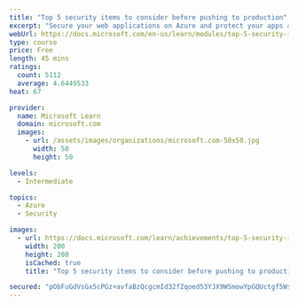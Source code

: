 ```yaml
---
title: "Top 5 security items to consider before pushing to production"
excerpt: "Secure your web applications on Azure and protect your apps against the most common and dangerous web application attacks."
webUrl: https://docs.microsoft.com/en-us/learn/modules/top-5-security-items-to-consider/
type: course
price: Free
length: 45 mins
ratings:
  count: 5112
  average: 4.6449533
heat: 67

provider:
  name: Microsoft Learn
  domain: microsoft.com
  images:
    - url: /assets/images/organizations/microsoft.com-50x50.jpg
      width: 50
      height: 50

levels:
  - Intermediate

topics:
  - Azure
  - Security

images:
  - url: https://docs.microsoft.com/learn/achievements/top-5-security-items-to-consider-social.png
    width: 200
    height: 200
    isCached: true
    title: "Top 5 security items to consider before pushing to production"

secured: "pObFuGdVsGx5cPGz+avfaBzQcgcmId32fZqoed53YJX9WSmowYpGQUctgf5WsJqhvJTA8F3DFdyqTICnc3291Rnw9sent+JXSMQv69PjcCQruwaFtKVuJi8ZEYbjnCFx6wDm/kf11ZZIQk7StscEH03/XC9veu+KQ7wTz45tQfl1RtulVav1UYcKfhxjR6DJ2QboJ6bbaXv8kmlDu2gvhSfpICeFY37F13Z5hHc34Yqykun1ONEGlPfKgP+VVUGtAwIIC6menRM1/Wa53k2viAMh2tTcIl/NFLdHgwJcU9YxjvWj34S8/UfUKEcIPp8/rvMFdpnqcEJaMMi0qysQwiU0NCwTgcknM4+bSW63+vMzKw4cwjhSQNy6AjKrl5tVQM2JzOSwccrIE1W4eMhpwQ==;itXdas/OqwuuarHdYwJyKA=="
---
```


